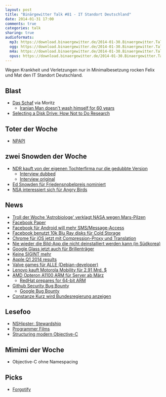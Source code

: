 ```yaml
---
layout: post
title: "Binärgewitter Talk #81 - IT Standort Deutschland"
date: 2014-01-31 17:00
comments: true
categories: talk
sharing: true
audioformats:
  mp3: https://download.binaergewitter.de/2014-01-30.Binaergewitter.Talk.81.mp3
  ogg: https://download.binaergewitter.de/2014-01-30.Binaergewitter.Talk.81.ogg
  m4a: https://download.binaergewitter.de/2014-01-30.Binaergewitter.Talk.81.m4a
  opus: https://download.binaergewitter.de/2014-01-30.Binaergewitter.Talk.81.opus
---
```

Wegen Krankheit und Verletzungen nur in Minimalbesetzung rocken Felix und Mat den IT Standort Deutschland.

## Blast
- [Das Schaf](http://imgur.com/gallery/6JrlOnL) via Moritz
   * [Iranian Man doesn't wash himself for 60 years](http://www.dailymail.co.uk/news/article-2539704/The-worlds-ineligible-bachelor-Iranian-wash-60-years-smokes-animal-faeces-whip-mean-decomposed-porcupine.html)
- [Selecting a Disk Drive: How Not to Do Research](http://www.enterprisestorageforum.com/storage-hardware/selecting-a-disk-drive-how-not-to-do-research-1.html)

## Toter der Woche
- [NPAPI](http://www.heise.de/newsticker/meldung/Chromium-will-unter-Linux-auf-NPAPI-verzichten-2080664.html)

## zwei Snowden der Woche
- [NDR kauft von der eigenen Tochterfirma nur die gedubbte Version](http://www.spiegel.de/kultur/tv/ndr-veroeffentlicht-snowden-interview-mit-originalton-a-945822.html)
    * [Interview dubbed](http://www.ndr.de/ratgeber/netzwelt/snowden263.html)
    * [Interview original](http://www.ndr.de/ratgeber/netzwelt/snowden271.html)
- [Ed Snowden für Friedensnobelpreis nominiert](http://www.heise.de/newsticker/meldung/Edward-Snowden-fuer-den-Friedensnobelpreis-nominiert-2100693.html)
- [NSA interessiert sich für Angry Birds](http://www.zeit.de/digital/datenschutz/2014-01/nsa-gchq-smartphone-apps-angry-birds)

## News
- [Troll der Woche 'Astrobiologe' verklagt NASA wegen Mars-Pilzen](http://arstechnica.com/science/2014/01/unconvinced-that-jelly-donut-sized-mars-rock-was-just-a-rock-man-sues-nasa/)
- [Facebook Paper](http://www.heise.de/newsticker/meldung/Facebook-startet-Newsreader-Paper-fuer-iOS-2101845.html)
- [Facebook für Android will mehr SMS/Message-Access](http://tony.calileo.com/fb/)
- [Facebook benutzt 10k Blu Ray disks für Cold Storage](http://www.itworld.com/data-center/402306/facebook-puts-10000-blu-ray-discs-low-power-storage-system)
- [Chrome für iOS jetzt mit Compression-Proxy und Translation](http://techcrunch.com/2014/01/27/google-updates-chrome-for-ios-with-built-in-data-compression-new-tab-page-and-translation-support/)
- [Nie wieder die Bild-App die nicht deinstalliert werden kann (in Südkorea)](http://arstechnica.com/tech-policy/2014/01/south-korea-bans-unremovable-mobile-bloatware/)
- [Google Glass jetzt auch für Brillenträger](http://arstechnica.com/gadgets/2014/01/google-glass-finally-works-with-prescription-glasses-costs-225-extra/)
- [Keine SIGINT mehr](http://sigint.ccc.de/)
- [Apple Q1 2014 results](http://www.apple.com/pr/library/2014/01/27Apple-Reports-First-Quarter-Results.html)
- [Valve games für ALLE (Debian-developer)](https://lists.debian.org/debian-devel-announce/2014/01/msg00006.html)
- [Lenovo kauft Motorola Mobility für 2.91 Mrd. $](http://techcrunch.com/2014/01/29/lenovo-to-buy-motorola-mobility-from-google/)
- [AMD Opteron A1100 ARM für Server ab März](http://arstechnica.com/information-technology/2014/01/amd-reveals-its-first-arm-processor-8-core-opteron-a1100/)
  * [RedHat prepares for 64-bit ARM](http://www.pcworld.com/article/2062220/usenix-red-hat-prepares-for-64bit-arm-servers.html)
- [Github Security Bug Bounty](https://github.com/blog/1770-github-security-bug-bounty)
   * [Google Bug Bounty](https://www.google.com/about/appsecurity/reward-program/)
- [Constanze Kurz wird Bundesregierung anzeigen](http://www.faz.net/aktuell/feuilleton/medien/einsatz-von-nsa-programmen-constanze-kurz-will-bundesregierung-anzeigen-12775225.html)


## Lesefoo

- [NSHipster: Stewardship](http://nshipster.com/stewardship/)
- [Programmer Films](https://gist.github.com/orls/8596094)
- [Structuring modern Objective-C](http://ashfurrow.com/blog/structuring-modern-objective-c)

## Mimimi der Woche
- Objective-C ohne Namespacing

## Picks
- [Forgotify](http://techcrunch.com/2014/01/30/forgotify-only-plays-spotify-songs-that-no-one-has-ever-played-before/)
